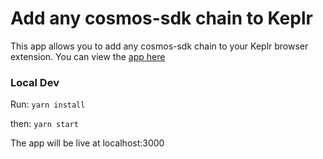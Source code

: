 # Add any cosmos-sdk chain to Keplr

This app allows you to add any cosmos-sdk chain to your Keplr browser extension. You can view the [app here](https://samepant.github.io/keplr-add-chain-ui/)

### Local Dev

Run:
`yarn install`

then:
`yarn start`

The app will be live at localhost:3000

